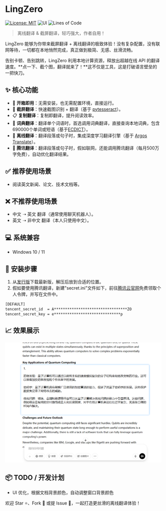 # LingZero

[![License: MIT](https://img.shields.io/badge/license-MIT-blue.svg)](https://opensource.org/licenses/MIT)
![UI](https://img.shields.io/badge/UI-PySide6-lightgrey.svg)
![Lines of Code](https://img.shields.io/badge/code-~300_lines-orange.svg)


> 离线翻译 & 截屏翻译，轻巧强大，作者自用！

LingZero 能够为你带来截屏翻译 + 离线翻译的极致体验！没有复杂配置，没有联网等待，一切都在本地悄然完成，真正做到极简、无感、丝滑流畅。

告别卡顿、告别跳转，LingZero 利用本地计算资源，释放出超越在线 API 的翻译速度。**点一下、截个图，翻译就来了！**这不仅是工具，这是打破语言壁垒的一把快刀。

## ✨ 核心功能

- 🚀 **开箱即用**：无需安装，也无需配置环境，直接运行。
- 📸 **截屏翻译**：快速截图识别 + 翻译（基于 [pytesseract](https://github.com/madmaze/pytesseract)）。
- 📋 **复制翻译**：复制即翻译，提升阅读效率。
- 💎 **词典翻译**：翻译单个词语时，首选调用词典翻译，直接查询本地词典，包含690000个单词或短语（基于[ECDICT](https://github.com/skywind3000/ECDICT)）。
- 🧠 **离线翻译**：翻译段落或句子时，集成深度学习翻译引擎（基于 [Argos Translate](https://github.com/argosopentech/argos-translate)）。
- 🐧 **腾讯翻译**：翻译段落或句子时，假如联网，还能调用腾讯翻译（每月500万字免费），自动优化翻译结果。

## ✅ 推荐使用场景

- 阅读英文新闻、论文、技术文档等。

## ❌ 不推荐使用场景

- 中文 ➝ 英文 翻译（通常使用聊天机器人）。
- 英文 ➝ 非中文 翻译（本人只使用中文）。

## 💻 系统兼容

- Windows 10 / 11

## 👣 安装步骤

1. 从[发行版](https://github.com/eee555/LingZero/releases)下载最新版，解压后放到合适的位置。
2. 假如要使用腾讯翻译，新建"secret.ini"文件如下，前往[腾讯云官网](https://console.cloud.tencent.com/cam/capi)免费领取个人令牌，并写在文件中。
```
[DEFAULT]
tencent_secret_id  = A*********************************ZO
tencent_secret_key = e******************************p
```

##  📈 效果展示

![](pic/2.png)

## 📦 TODO / 开发计划

- UI 优化，根据文档背景颜色，自动调整窗口背景颜色

欢迎 Star ⭐、Fork 🍴 或提 Issue 🚀，一起打造更丝滑的离线翻译体验！
